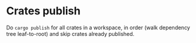 # Crates publish

Do `cargo publish` for all crates in a workspace, in order (walk dependency tree leaf-to-root) and skip crates already published.

